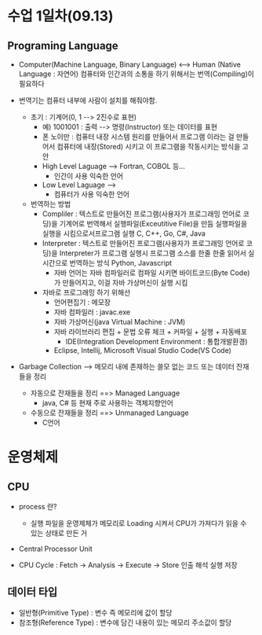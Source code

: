 # 수업 1일차(09.13)

## Programing Language

- Computer(Machine Language, Binary Language)
   <--> Human (Native Language : 자연어)
  컴퓨터와 인간과의 소통을 하기 위해서는 번역(Compiling)이 필요하다
- 번역기는 컴퓨터 내부에 사람이 설치를 해줘야함.

  - 초기 : 기계어(0, 1 --> 2진수로 표현)
    - 예) 1001001 : 출력 --> 명령(Instructor) 또는 데이터를 표현
    - 폰 노이만 : 컴퓨터 내장 시스템 원리를 만들어서 프로그램 이라는 걸 만들어서 컴퓨터에 내장(Stored) 시키고
      이 프로그램을 작동시키는 방식을 고안
    - High Level Laguage --> Fortran, COBOL 등...
      - 인간이 사용 익숙한 언어
    - Low Level Laguage --> 
      - 컴퓨터가 사용 익숙한 언어
  - 번역하는 방법
    - Compliler : 텍스트로 만들어진 프로그램(사용자가 프로그래밍 언어로 코딩)을
                          기계어로 번역해서 실행파일(Exceutitive File)을 만듬
                           실행파일을 실행을 시킴으로서프로그램 실행
                           C, C++, Go, C#, Java
    - Interpreter : 텍스트로 만들어진 프로그램(사용자가 프로그래밍 언어로 코딩)을
                             Interpreter가 프로그램 실행시 프로그램 소스를 한줄 한줄 읽어서 실시간으로 번역하는 방식
                            Python, Javascript
      - 자바 언어는 자바 컴파일러로 컴파일 시키면 바이트코드(Byte Code)가 만들어지고, 이걸 자바 가상머신이 실행 시킴
    - 자바로 프로그래밍 하기 위해선
      - 언어편집기 : 메모장
      - 자바 컴파일러 : javac.exe
      - 자바 가상머신(java Virtual Machine : JVM)
      - 자바 라이브러리
        편집 + 문법 오류 체크 + 커파일  + 실행 + 자동배포
        - IDE(Integration Development Environment : 통합개발환경)
      - Eclipse, Intellij, Microsoft Visual Studio Code(VS Code)



- Garbage Collection --> 메모리 내에 존재하는 쓸모 없는 코드 또는 데이터 잔재들을 정리
  - 자동으로 잔재들을 정리 ==> Managed Language
    - java, C# 등 현재 주로 사용하는 객체지향언어
  - 수동으로 잔재들을 정리 ==> Unmanaged Language
    - C언어



# 운영체제

## CPU

- process 란?
  - 실행 파일을 운영제체가 메모리로 Loading 시켜서 CPU가 가져다가 읽을 수 있는 상태로 만든 거
- Central Processor Unit

- CPU Cycle : Fetch -> Analysis -> Execute -> Store 
                        인출          해석             실행         저장

## 데이터 타입

- 일반형(Primitive Type) : 변수 즉 메모리에 값이 할당
- 참조형(Reference Type) : 변수에 담긴 내용이 있는 메모리 주소값이 할당

